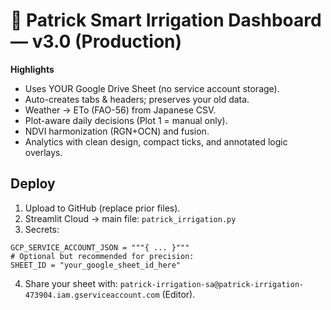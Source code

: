# 🌿 Patrick Smart Irrigation Dashboard — v3.0 (Production)

**Highlights**
- Uses YOUR Google Drive Sheet (no service account storage).
- Auto-creates tabs & headers; preserves your old data.
- Weather → ETo (FAO-56) from Japanese CSV.
- Plot-aware daily decisions (Plot 1 = manual only).
- NDVI harmonization (RGN+OCN) and fusion.
- Analytics with clean design, compact ticks, and annotated logic overlays.

## Deploy
1) Upload to GitHub (replace prior files).
2) Streamlit Cloud → main file: `patrick_irrigation.py`
3) Secrets:
```
GCP_SERVICE_ACCOUNT_JSON = """{ ... }"""
# Optional but recommended for precision:
SHEET_ID = "your_google_sheet_id_here"
```
4) Share your sheet with: `patrick-irrigation-sa@patrick-irrigation-473904.iam.gserviceaccount.com` (Editor).
